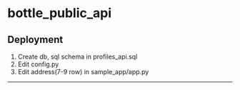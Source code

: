 # bottle_public_api
## Deployment
1. Create db, sql schema in profiles_api.sql
2. Edit config.py
3. Edit address(7-9 row) in sample_app/app.py
-----------------------------------------------

